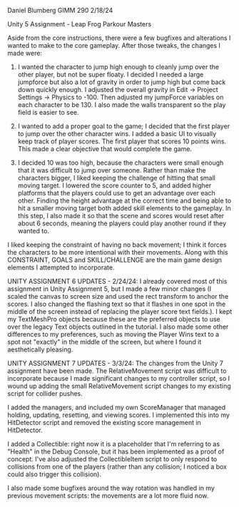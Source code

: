 Daniel Blumberg
GIMM 290
2/18/24

Unity 5 Assignment - Leap Frog Parkour Masters

Aside from the core instructions, there were a few bugfixes and alterations I wanted to make to the core gameplay. After those tweaks, the changes I made were:
1. I wanted the character to jump high enough to cleanly jump over the other player, but not be super floaty. I decided I needed a large jumpforce but also a lot of gravity in order to jump high but come back down quickly enough.
I adjusted the overall gravity in Edit -> Project Settings -> Physics to -100. Then adjusted my jumpForce variables on each character to be 130. I also made the walls transparent so the play field is easier to see.

2. I wanted to add a proper goal to the game; I decided that the first player to jump over the other character wins.
I added a basic UI to visually keep track of player scores. The first player that scores 10 points wins. This made a clear objective that would complete the game.

3. I decided 10 was too high, because the characters were small enough that it was difficult to jump over someone. Rather than make the characters bigger, I liked keeping the challenge of hitting that small moving target.
I lowered the score counter to 5, and added higher platforms that the players could use to get an advantage over each other. Finding the height advantage at the correct time and being able to hit a smaller moving target both added
skill elements to the gameplay. In this step, I also made it so that the scene and scores would reset after about 6 seconds, meaning the players could play another round if they wanted to.

I liked keeping the constraint of having no back movement; I think it forces the characters to be more intentional with their movements. Along with this CONSTRAINT, GOALS and SKILL/CHALLENGE are the main game design elements I
attempted to incorporate.


UNITY ASSIGNMENT 6 UPDATES - 2/24/24:
I already covered most of this assignment in Unity Assignment 5, but I made a few minor changes (I scaled the canvas to screen size and used the rect transform to anchor the scores. I also changed the flashing text so that it flashes in one spot in the middle of the screen instead of replacing the player score text fields.).
I kept my TextMeshPro objects because these are the preferred objects to use over the legacy Text objects outlined in the tutorial. I also made some other differences to my preferences, such as moving the Player Wins text to a spot not "exactly" in the middle of the screen, but where I found it aesthetically pleasing.

UNITY ASSIGNMENT 7 UPDATES - 3/3/24:
The changes from the Unity 7 assignment have been made. The RelativeMovement script was difficult to incorporate because I made significant changes to my controller script, so I wound up adding the small RelativeMovement script changes to my existing script for collider pushes. 

I added the managers, and included my own ScoreManager that managed holding, updating, resetting, and viewing scores. I implemented this into my HitDetector script and removed the existing score management in HitDetector.

I added a Collectible: right now it is a placeholder that I'm referring to as "Health" in the Debug Console, but it has been implemented as a proof of concept. I've also adjusted the CollectibleItem script to only respond to collisions from one of the players (rather than any collision; I noticed a box could also trigger this collision).

I also made some bugfixes around the way rotation was handled in my previous movement scripts: the movements are a lot more fluid now.
